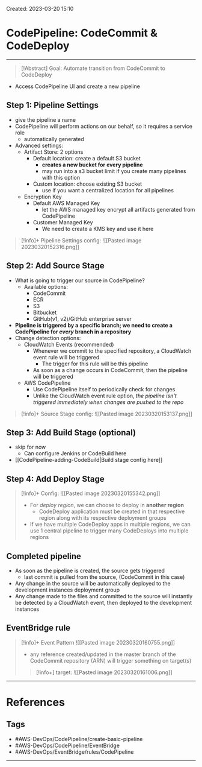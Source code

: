 Created: 2023-03-20 15:10
# CodePipeline: CodeCommit & CodeDeploy
---
>[!Abstract] Goal: Automate transition from CodeCommit to CodeDeploy

- Access CodePipeline UI and create a new pipeline

## Step 1: Pipeline Settings
- give the pipeline a name
- CodePipeline will perform actions on our behalf, so it requires a service role
	- automatically generated
- Advanced settings:
	- Artifact Store: 2 options
		- Default location: create a default S3 bucket
			- **creates a new bucket for every pipeline**
			- may run into a s3 bucket limit if you create many pipelines with this option
		- Custom location: choose existing S3 bucket
			- use if you want a centralized location for all pipelines
	- Encryption Key
		- Default AWS Managed Key
			- let the AWS managed key encrypt all artifacts generated from CodePipeline
		- Customer Managed Key
			- We need to create a KMS key and use it here
>[!info]+ Pipeline Settings config:
>![[Pasted image 20230320152316.png]]

## Step 2: Add Source Stage
- What is going to trigger our source in CodePipeline?
	- Available options:
		- CodeCommit
		- ECR
		- S3
		- Bitbucket
		- GitHub(v1, v2)/GitHub enterprise server
- **Pipeline is triggered by a specific branch; we need to create a CodePipeline for *every* branch in a repository**
- Change detection options:
	- CloudWatch Events (recommended)
		- Whenever we commit to the specified repository, a CloudWatch event rule will be triggered
			- The trigger for this rule will be this pipeline
		- As soon as a change occurs in CodeCommit, then the pipeline will be triggered
	- AWS CodePipeline
		- Use CodePipeline itself to periodically check for changes 
		- Unlike the CloudWatch event rule option, *the pipeline isn't triggered immediately when changes are pushed to the repo* 
>[!info]+ Source Stage config:
>![[Pasted image 20230320153137.png]]
## Step 3: Add Build Stage (optional)
- skip for now
	- Can configure Jenkins or CodeBuild here
- [[CodePipeline-adding-CodeBuild|Build stage config here]]

## Step 4: Add Deploy Stage
>[!info]+ Config:
>![[Pasted image 20230320155342.png]]
>- For *deploy region*, we can choose to deploy in **another region**
>	- CodeDeploy application must be created in that respective region along with its respective deployment groups
>- If we have multiple CodeDeploy apps in multiple regions, we can use 1 central pipeline to trigger many CodeDeploys into multiple regions

## Completed pipeline
- As soon as the pipeline is created, the source gets triggered
	- last commit is pulled from the source, (CodeCommit in this case)
- Any change in the source will be automatically deployed to the development instances deployment group
- Any change made to the files and committed to the source will instantly be detected by a CloudWatch event, then deployed to the development instances 

## EventBridge rule
>[!info]+ Event Pattern
>![[Pasted image 20230320160755.png]]
>- any reference created/updated in the master branch of the CodeCommit repository (ARN) will trigger something on target(s)
>>[!info+] target:
>>![[Pasted image 20230320161006.png]] 

---
# References


## Tags
- #AWS-DevOps/CodePipeline/create-basic-pipeline  
- #AWS-DevOps/CodePipeline/EventBridge
- #AWS-DevOps/EventBridge/rules/CodePipeline  
---